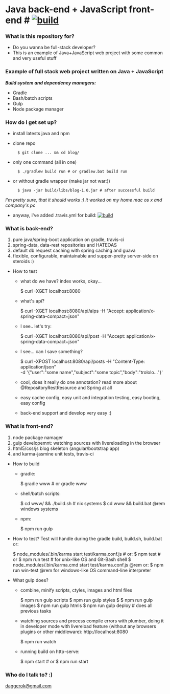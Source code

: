 # Java back-end + JavaScript front-end # [![build](https://api.travis-ci.org/daggerok/blog.svg?branch=master)](https://api.travis-ci.org/daggerok/blog.svg?branch=master)

### What is this repository for? ###

* Do you wanna be full-stack developer?
* This is an example of Java+JavaScript web project with some common and very useful stuff

### Example of full stack web project written on Java + JavaScript ###

***Build system and dependency managers:***

* Gradle
* Bash/batch scripts
* Gulp
* Node package manager

### How do I get set up? ###

* install latests java and npm
* clone repo

        $ git clone ... && cd blog/
* only one command (all in one)

        $ ./gradlew build run # or gradlew.bat build run
* or without gradle wrapper (make jar not war:))

        $ java -jar build/libs/blog-1.0.jar # after successful build
*I'm pretty sure, that it should works :) it worked on my home mac os x and company's pc*

* anyway, i've added .travis.yml for build: [![build](https://api.travis-ci.org/daggerok/blog.svg?branch=master)](https://api.travis-ci.org/daggerok/blog.svg?branch=master)

### What is back-end? ###
1. pure java/spring-boot application on gradle, travis-ci
2. spring-data, data-rest repositories and HATEOAS
3. default db request caching with spring caching and guava
4. flexible, configurable, maintainable and supper-pretty server-side on steroids :)

* How to test
    - what do we have? index works, okay...

        $ curl -XGET localhost:8080
    - what's api?

        $ curl -XGET localhost:8080/api/alps -H "Accept: application/x-spring-data-compact+json"
    - I see.. let's try:

        $ curl -XGET localhost:8080/api/post -H "Accept: application/x-spring-data-compact+json"
    - I see... can I save something?

        $ curl -XPOST localhost:8080/api/posts -H "Content-Type: application/json" \
            -d '{"user":"some name","subject":"some topic","body":"trololo..."}'
    - cool, does it really do one annotation? read more about @RepositoryRestResource and Spring at all
    - easy cache config, easy unit and integration testing, easy booting, easy config
    - back-end support and develop very easy :)

### What is front-end? ###
1. node package namager
2. gulp developemnt: watching sources with livereloading in the browser
3. html5/css/js blog skeleton (angular/bootstrap app)
4. and karma-jasmine unit tests, travis-ci

* How to build
    - gradle:

        $ gradle www # or gradle www
    - shell/batch scripts:

        $ cd www/ && ./build.sh # nix systems
        $ cd www && build.bat @rem windows systems
    - npm:

        $ npm run gulp
* How to test? Test will handle during the gradle build, build.sh, build.bat or:

    $ node_modules/.bin/karma start test/karma.conf.js # or:
    $ npm test # or $ npm run test # for unix-like OS and Git-Bash shell
    $ node_modules/.bin/karma.cmd start test/karma.conf.js @rem or:
    $ npm run win-test @rem for windows-like OS command-line interpreter
* What gulp does?
    - combine, minify scripts, ctyles, images and html files

        $ npm run gulp scripts
        $ npm run gulp styles
        $ $ npm run gulp images
        $ npm run gulp htmls
        $ npm run gulp deploy # does all previous tasks
    - watching sources and process compile errors with plumber, doing it in developer mode with livereload feature (without any browsers plugins or other middleware): http://localhost:8080

        $ npm run watch
    - running build on http-serve:

        $ npm start # or $ npm run start
### Who do I talk to? :) ###

daggerok@gmail.com

